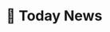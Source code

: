 ---
title: "📰 Today News"
snippet: "A news app that is accessible to everyone, with a focus on the visually impaired."
isDraft: false
image: {
    src: "/src/assets/project/today/cover.png",
    alt: "Screenshots of Today news' website",
}
category: "Open Source"
isFeatured: true
tags: [Gsap, React, TypeScript, Tailwind]
liveUrl: "https://today-news.pages.dev/"
repoUrl: "https://github.com/thekayshawn/today-news"
releaseDate: "2022-04-01 01:00"
---